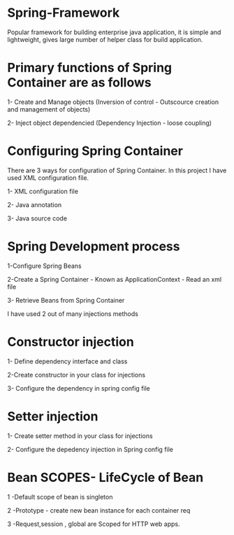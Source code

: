 # Spring-Framework

Popular framework for building enterprise java application, it is simple and lightweight, gives large number of helper class for build application.

# Primary functions of Spring Container are as follows
1- Create and Manage objects (Inversion of control - Outscource creation and management of objects)

2- Inject object dependencied (Dependency Injection - loose coupling)

# Configuring Spring Container

 There are 3 ways for configuration of Spring Container. In this project I have used XML configuration file.
 
1- XML configuration file

2- Java annotation 

3- Java source code 

# Spring Development process

1-Configure Spring Beans

2-Create a Spring Container - Known as ApplicationContext - Read an xml file

3- Retrieve Beans from Spring Container

I have used 2 out of many injections methods 

# Constructor injection

1- Define dependency interface and class

2-Create constructor in your class for injections

3- Configure the dependency in spring config file

# Setter injection

1- Create setter method in your class for injections

2- Configure the depedency injection in Spring config file

# Bean SCOPES- LifeCycle of Bean

1 -Default scope of bean is singleton
 

2 -Prototype - create new bean instance for each container req

3 -Request,session , global are Scoped for HTTP web apps.
 

